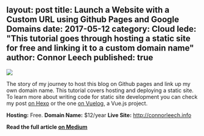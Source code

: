 layout: post
title: Launch a Website with a Custom URL using Github Pages and Google Domains
date: 2017-05-12
category: Cloud
lede: "This tutorial goes through hosting a static site for free and linking it to a custom domain name"
author: Connor Leech
published: true
---

![](https://cdn-images-1.medium.com/max/800/1*kjtxDrkieVwGNOvqyML75A.png)

The story of my journey to host this blog on Github pages and link up my own domain name. This tutorial covers hosting and deploying a static site. To learn more about writing code for static site development you can check my post [on Hexo](http://connorleech.info/blog/Create-a-custom-blog-theme-with-Hexojs/) or the one [on Vuelog](http://connorleech.info/blog/Generate-a-static-markdown-blog-using-Vuelog/), a Vue.js project.

**Hosting:** Free.
**Domain Name:** $12/year
**Live Site:** http://connorleech.info

**Read the full article [on Medium](https://medium.com/@connorleech/launch-a-website-with-a-custom-url-using-github-pages-and-google-domains-3dd8d90cc33b)**